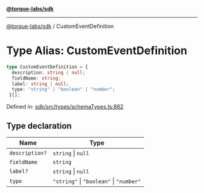 [**@torque-labs/sdk**](../README.md)

***

[@torque-labs/sdk](../README.md) / CustomEventDefinition

# Type Alias: CustomEventDefinition

```ts
type CustomEventDefinition = {
  description: string | null;
  fieldName: string;
  label: string | null;
  type: "string" | "boolean" | "number";
 }[];
```

Defined in: [sdk/src/types/schemaTypes.ts:862](https://github.com/torque-labs/monorepo/blob/2ebf07140779767733d669c69d4b6e369a4193c3/packages/sdk/src/types/schematypes.ts#l862)

## Type declaration

| Name | Type |
| ------ | ------ |
| `description?` | `string` \| `null` |
| `fieldName` | `string` |
| `label?` | `string` \| `null` |
| `type` | `"string"` \| `"boolean"` \| `"number"` |
